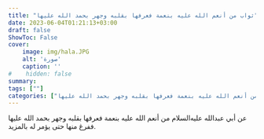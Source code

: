 ```yaml
---
title: "ثواب من أنعم الله عليه بنعمة فعرفها بقلبه وجهر بحمد الله عليها"
date: 2023-06-04T01:21:13+03:00
draft: false
ShowToc: False
cover:
    image: img/hala.JPG
    alt: 'صورة'
    caption: ''
#    hidden: false
summary: 
tags: [""]
categories: ["ثواب من أنعم الله عليه بنعمة فعرفها بقلبه وجهر بحمد الله عليها"]
---
```

عن أبي عبدالله عليه‌السلام من أنعم الله عليه بنعمة فعرفها
بقلبه وجهر بحمد الله عليها ففرغ منها حتى يؤمر له بالمزيد.


